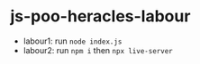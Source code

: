 # js-poo-heracles-labour

* labour1: run `node index.js`
* labour2: run `npm i` then `npx live-server`
